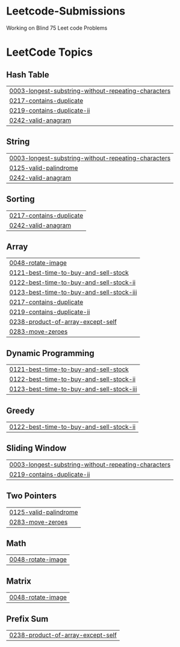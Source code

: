 # Leetcode-Submissions
Working on Blind 75 Leet code Problems

<!---LeetCode Topics Start-->
# LeetCode Topics
## Hash Table
|  |
| ------- |
| [0003-longest-substring-without-repeating-characters](https://github.com/MalavikaK/Leetcode-Submissions/tree/master/0003-longest-substring-without-repeating-characters) |
| [0217-contains-duplicate](https://github.com/MalavikaK/Leetcode-Submissions/tree/master/0217-contains-duplicate) |
| [0219-contains-duplicate-ii](https://github.com/MalavikaK/Leetcode-Submissions/tree/master/0219-contains-duplicate-ii) |
| [0242-valid-anagram](https://github.com/MalavikaK/Leetcode-Submissions/tree/master/0242-valid-anagram) |
## String
|  |
| ------- |
| [0003-longest-substring-without-repeating-characters](https://github.com/MalavikaK/Leetcode-Submissions/tree/master/0003-longest-substring-without-repeating-characters) |
| [0125-valid-palindrome](https://github.com/MalavikaK/Leetcode-Submissions/tree/master/0125-valid-palindrome) |
| [0242-valid-anagram](https://github.com/MalavikaK/Leetcode-Submissions/tree/master/0242-valid-anagram) |
## Sorting
|  |
| ------- |
| [0217-contains-duplicate](https://github.com/MalavikaK/Leetcode-Submissions/tree/master/0217-contains-duplicate) |
| [0242-valid-anagram](https://github.com/MalavikaK/Leetcode-Submissions/tree/master/0242-valid-anagram) |
## Array
|  |
| ------- |
| [0048-rotate-image](https://github.com/MalavikaK/Leetcode-Submissions/tree/master/0048-rotate-image) |
| [0121-best-time-to-buy-and-sell-stock](https://github.com/MalavikaK/Leetcode-Submissions/tree/master/0121-best-time-to-buy-and-sell-stock) |
| [0122-best-time-to-buy-and-sell-stock-ii](https://github.com/MalavikaK/Leetcode-Submissions/tree/master/0122-best-time-to-buy-and-sell-stock-ii) |
| [0123-best-time-to-buy-and-sell-stock-iii](https://github.com/MalavikaK/Leetcode-Submissions/tree/master/0123-best-time-to-buy-and-sell-stock-iii) |
| [0217-contains-duplicate](https://github.com/MalavikaK/Leetcode-Submissions/tree/master/0217-contains-duplicate) |
| [0219-contains-duplicate-ii](https://github.com/MalavikaK/Leetcode-Submissions/tree/master/0219-contains-duplicate-ii) |
| [0238-product-of-array-except-self](https://github.com/MalavikaK/Leetcode-Submissions/tree/master/0238-product-of-array-except-self) |
| [0283-move-zeroes](https://github.com/MalavikaK/Leetcode-Submissions/tree/master/0283-move-zeroes) |
## Dynamic Programming
|  |
| ------- |
| [0121-best-time-to-buy-and-sell-stock](https://github.com/MalavikaK/Leetcode-Submissions/tree/master/0121-best-time-to-buy-and-sell-stock) |
| [0122-best-time-to-buy-and-sell-stock-ii](https://github.com/MalavikaK/Leetcode-Submissions/tree/master/0122-best-time-to-buy-and-sell-stock-ii) |
| [0123-best-time-to-buy-and-sell-stock-iii](https://github.com/MalavikaK/Leetcode-Submissions/tree/master/0123-best-time-to-buy-and-sell-stock-iii) |
## Greedy
|  |
| ------- |
| [0122-best-time-to-buy-and-sell-stock-ii](https://github.com/MalavikaK/Leetcode-Submissions/tree/master/0122-best-time-to-buy-and-sell-stock-ii) |
## Sliding Window
|  |
| ------- |
| [0003-longest-substring-without-repeating-characters](https://github.com/MalavikaK/Leetcode-Submissions/tree/master/0003-longest-substring-without-repeating-characters) |
| [0219-contains-duplicate-ii](https://github.com/MalavikaK/Leetcode-Submissions/tree/master/0219-contains-duplicate-ii) |
## Two Pointers
|  |
| ------- |
| [0125-valid-palindrome](https://github.com/MalavikaK/Leetcode-Submissions/tree/master/0125-valid-palindrome) |
| [0283-move-zeroes](https://github.com/MalavikaK/Leetcode-Submissions/tree/master/0283-move-zeroes) |
## Math
|  |
| ------- |
| [0048-rotate-image](https://github.com/MalavikaK/Leetcode-Submissions/tree/master/0048-rotate-image) |
## Matrix
|  |
| ------- |
| [0048-rotate-image](https://github.com/MalavikaK/Leetcode-Submissions/tree/master/0048-rotate-image) |
## Prefix Sum
|  |
| ------- |
| [0238-product-of-array-except-self](https://github.com/MalavikaK/Leetcode-Submissions/tree/master/0238-product-of-array-except-self) |
<!---LeetCode Topics End-->